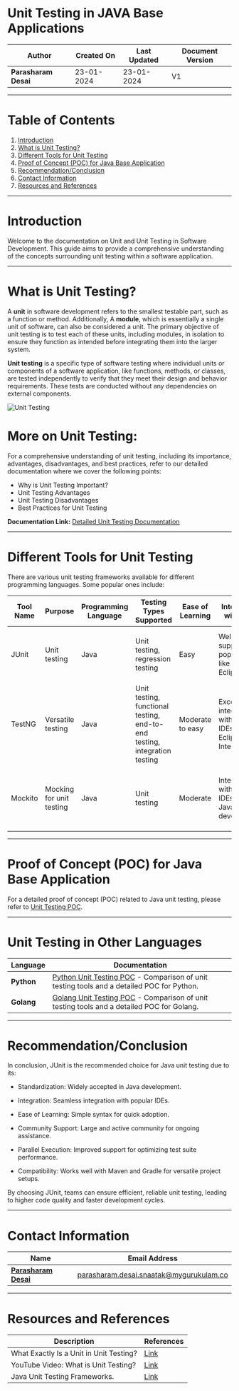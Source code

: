 # Unit Testing in JAVA Base Applications

| **Author** | **Created On** | **Last Updated** | **Document Version** |
| ---------- | -------------- | ---------------- | -------------------- |
| **Parasharam Desai** | 23-01-2024 | 23-01-2024 | V1 |

***


# Table of Contents

1. [Introduction](#introduction)
2. [What is Unit Testing?](#what-is-unit-testing)
3. [Different Tools for Unit Testing](#different-tools-for-unit-testing)
4. [Proof of Concept (POC) for Java Base Application](#proof-of-concept-poc-for-java-base-application)
5. [Recommendation/Conclusion](#recommendation-conclusion)
6. [Contact Information](#contact-information)
7. [Resources and References](#resources-and-references)

***
# Introduction

Welcome to the documentation on Unit and Unit Testing in Software Development. This guide aims to provide a comprehensive understanding of the concepts surrounding unit testing within a software application.

***
# What is Unit Testing?

A **unit** in software development refers to the smallest testable part, such as a function or method. Additionally, 
A **module**, which is essentially a single unit of software, can also be considered a unit. The primary objective of unit testing is to test each of these units, including modules, in isolation to ensure they function as intended before integrating them into the larger system.

**Unit testing** is a specific type of software testing where individual units or components of a software application, like functions, methods, or classes, are tested independently to verify that they meet their design and behavior requirements. These tests are conducted without any dependencies on external components.

![Unit Testing](https://github.com/Parasharam-DevOps/Avenger-P7/assets/132131379/cdfe8356-c6ea-407f-800a-01063a1d21b4)

# More on Unit Testing:

For a comprehensive understanding of unit testing, including its importance, advantages, disadvantages, and best practices, refer to our detailed documentation where we cover the following points:

- Why is Unit Testing Important?
- Unit Testing Advantages
- Unit Testing Disadvantages
- Best Practices for Unit Testing

**Documentation Link:** [Detailed Unit Testing Documentation](https://github.com/avengers-p7/Documentation/blob/main/Application_CI/Design/03-%20Java%20CI%20checks/Intro-of-Unit-Testing.md)

***
# Different Tools for Unit Testing

There are various unit testing frameworks available for different programming languages. Some popular ones include:

| **Tool Name** | **Purpose** | **Programming Language** | **Testing Types Supported** | **Ease of Learning** | **Integration with IDEs** | **Parallel Execution** | **Data-Driven Testing** | **Reports and Documentation** | **Community Support** | **Pros** | **Cons** | **Ideal Scenarios** |
|---------------|-------------|---------------------------|-----------------------------|-----------------------|---------------------------|------------------------|-------------------------|-----------------------------|------------------------|----------|----------|---------------------|
| JUnit         | Unit testing | Java | Unit testing, regression testing | Easy | Well-supported in popular IDEs like IntelliJ, Eclipse | Limited support in JUnit 4, better in JUnit 5 | Limited support | Provides basic reporting; additional tools may be needed for detailed reports | Large community | Standard in Java development | Limited support for parallel execution | Unit testing and regression testing |
| TestNG        | Versatile testing | Java | Unit testing, functional testing, end-to-end testing, integration testing | Moderate to easy | Excellent integration with popular IDEs like Eclipse, IntelliJ | Yes | Yes | Extensive reporting features, including HTML reports and custom listeners | Active community | Versatile, supports various testing types | Learning curve for beginners, can be verbose | Versatile testing needs including unit, functional, and integration testing |
| Mockito       | Mocking for unit testing | Java | Unit testing | Moderate | Integrates with popular IDEs for Java development | No direct support; can be achieved using other tools or frameworks | Limited support for parameterized tests | Limited; primarily focused on verification errors | Active community | Powerful mocking capabilities, simple syntax | Limited testing scope, not a complete testing framework | Unit testing with a focus on behavior verification |

***

# Proof of Concept (POC) for Java Base Application

For a detailed proof of concept (POC) related to Java unit testing, please refer to [Unit Testing POC](https://github.com/avengers-p7/Documentation/blob/main/Application_CI/Design/03-%20Java%20CI%20checks/Unit%20Testing/POC.md).

---

# Unit Testing in Other Languages

| **Language**         | **Documentation**                                     |
|----------------------|-------------------------------------------------------|
| **Python**           | [Python Unit Testing POC](./Python_Unit_Testing_POC.md) - Comparison of unit testing tools and a detailed POC for Python. |
| **Golang**           | [Golang Unit Testing POC](./Golang_Unit_Testing_POC.md) - Comparison of unit testing tools and a detailed POC for Golang. |

***
# Recommendation/Conclusion

In conclusion, JUnit is the recommended choice for Java unit testing due to its:

* Standardization: Widely accepted in Java development.

* Integration: Seamless integration with popular IDEs.

* Ease of Learning: Simple syntax for quick adoption.

* Community Support: Large and active community for ongoing assistance.

* Parallel Execution: Improved support for optimizing test suite performance.

* Compatibility: Works well with Maven and Gradle for versatile project setups.

By choosing JUnit, teams can ensure efficient, reliable unit testing, leading to higher code quality and faster development cycles.

***

# Contact Information

|    Name                                   | Email Address                    |
|-------------------------------------------|----------------------------------|
| **[Parasharam Desai](https://github.com/Parasharam-Desai)** | parasharam.desai.snaatak@mygurukulam.co |

***

# Resources and References

|       **Description**                                   |           **References**                    |
|---------------------------------------------------------|-----------------------------------------------|
| What Exactly Is a Unit in Unit Testing?      | [Link](https://www.blinkingcaret.com/2016/04/27/what-exactly-is-a-unit-in-unit-testing/) |
| YouTube Video: What is Unit Testing?                  | [Link](https://www.youtube.com/watch?v=So0gxfFGmLs) |
| Java Unit Testing Frameworks.           | [Link](https://www.scalosoft.com/blog/top-10-java-unit-testing-frameworks-for-2023/) |
